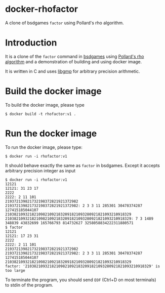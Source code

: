 # docker-rhofactor

A clone of bsdgames `factor` using Pollard's rho algorithm.

# Introduction

It is a clone of the `factor` command in [bsdgames](https://packages.ubuntu.com/bionic/bsdgames) using [Pollard's rho algorithm](https://en.wikipedia.org/wiki/Pollard%27s_rho_algorithm) and a demonstration of building and using docker image.

It is written in C and uses [libgmp](https://gmplib.org/) for arbitrary precision arithmetic.

# Build the docker image

To build the docker image, please type

```
$ docker build -t rhofactor:v1 .
```

# Run the docker image

To run the docker image, please type:

```
$ docker run -i rhofactor:v1
```

It should behave exactly the same as `factor` in bsdgames. Except it accepts arbitrary precision integer as input

```
$ docker run -i rhofactor:v1
12121
12121: 31 23 17 
2222
2222: 2 11 101 
219372139821732198372821921372982
219372139821732198372821921372982: 2 3 3 11 285301 30478374287 127415185044107 
210382109321821098210921832091821093280921821093210918329
210382109321821098210921832091821093280921821093210918329: 7 3 1489 348839 43832699 165766793 814732627 3258058834222311880571 
$ factor
12121
12121: 17 23 31
2222
2222: 2 11 101
219372139821732198372821921372982                                 
219372139821732198372821921372982: 2 3 3 11 285301 30478374287 127415185044107
210382109321821098210921832091821093280921821093210918329
factor: '210382109321821098210921832091821093280921821093210918329' is too large
```

To terminate the program, you should send `EOF` (Ctrl+D on most terminals) to stdin of the program.
